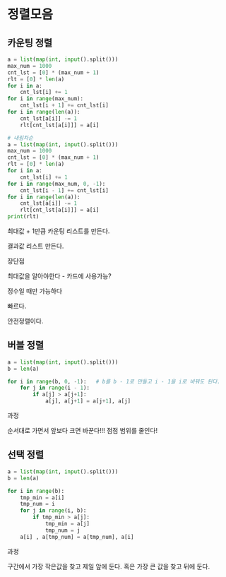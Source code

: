 # 정렬모음

## 카운팅 정렬

```python
a = list(map(int, input().split()))
max_num = 1000
cnt_lst = [0] * (max_num + 1)
rlt = [0] * len(a)
for i in a:
	cnt_lst[i] += 1
for i in range(max_num):
	cnt_lst[i + 1] += cnt_lst[i]
for i in range(len(a)):
	cnt_lst[a[i]] -= 1
	rlt[cnt_lst[a[i]]] = a[i]

# 내림차순
a = list(map(int, input().split()))
max_num = 1000
cnt_lst = [0] * (max_num + 1)
rlt = [0] * len(a)
for i in a:
	cnt_lst[i] += 1
for i in range(max_num, 0, -1):
	cnt_lst[i - 1] += cnt_lst[i]
for i in range(len(a)):
	cnt_lst[a[i]] -= 1
	rlt[cnt_lst[a[i]]] = a[i]
print(rlt)
```

최대값 + 1만큼 카운팅 리스트를 만든다. 

결과값 리스트 만든다.

장단점

최대값을 알아야한다 - 카드에 사용가능?

정수일 때만 가능하다

빠르다.

안전정렬이다.

## 버블 정렬

```python
a = list(map(int, input().split()))
b = len(a)

for i in range(b, 0, -1):   # b를 b - 1로 만들고 i - 1을 i로 바꿔도 된다.
    for j in range(i - 1):
        if a[j] > a[j+1]:
            a[j], a[j+1] = a[j+1], a[j]
```

과정

순서대로 가면서 앞보다 크면 바꾼다!!! 점점 범위를 줄인다!

## 선택 정렬

```python
a = list(map(int, input().split()))
b = len(a)

for i in range(b):
    tmp_min = a[i]
    tmp_num = i
    for j in range(i, b):
        if tmp_min > a[j]:
            tmp_min = a[j]
            tmp_num = j
    a[i] , a[tmp_num] = a[tmp_num], a[i]
```

과정

구간에서 가장 작은값을 찾고 제일 앞에 둔다. 혹은 가장 큰 값을 찾고 뒤에 둔다.
